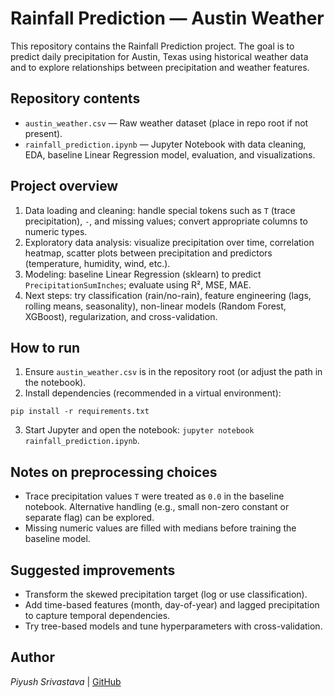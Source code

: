 # Rainfall Prediction — Austin Weather

This repository contains the Rainfall Prediction project. The goal is to predict daily precipitation for Austin, Texas using historical weather data and to explore relationships between precipitation and weather features.

## Repository contents
- `austin_weather.csv` — Raw weather dataset (place in repo root if not present).
- `rainfall_prediction.ipynb` — Jupyter Notebook with data cleaning, EDA, baseline Linear Regression model, evaluation, and visualizations.

## Project overview
1. Data loading and cleaning: handle special tokens such as `T` (trace precipitation), `-`, and missing values; convert appropriate columns to numeric types.
2. Exploratory data analysis: visualize precipitation over time, correlation heatmap, scatter plots between precipitation and predictors (temperature, humidity, wind, etc.).
3. Modeling: baseline Linear Regression (sklearn) to predict `PrecipitationSumInches`; evaluate using R², MSE, MAE.
4. Next steps: try classification (rain/no-rain), feature engineering (lags, rolling means, seasonality), non-linear models (Random Forest, XGBoost), regularization, and cross-validation.

## How to run
1. Ensure `austin_weather.csv` is in the repository root (or adjust the path in the notebook).
2. Install dependencies (recommended in a virtual environment):
```
pip install -r requirements.txt
```
3. Start Jupyter and open the notebook: `jupyter notebook rainfall_prediction.ipynb`.

## Notes on preprocessing choices
- Trace precipitation values `T` were treated as `0.0` in the baseline notebook. Alternative handling (e.g., small non-zero constant or separate flag) can be explored.
- Missing numeric values are filled with medians before training the baseline model.

## Suggested improvements
- Transform the skewed precipitation target (log or use classification).
- Add time-based features (month, day-of-year) and lagged precipitation to capture temporal dependencies.
- Try tree-based models and tune hyperparameters with cross-validation.

## Author

*Piyush Srivastava* | [GitHub](https://github.com/yourprofile)
